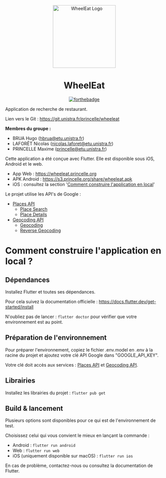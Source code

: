 <div align="center">
  <img src="https://git.unistra.fr/princelle/wheeleat/-/wikis/uploads/be9985cbc52f593b81bfa938b00b2b4d/wheeleat.png" alt="WheelEat Logo" width="200px" />

# WheelEat

[![forthebadge](https://forthebadge.com/images/badges/powered-by-black-magic.svg)](https://forthebadge.com)

</div>

Application de recherche de restaurant.

Lien vers le Git : https://git.unistra.fr/princelle/wheeleat

**Membres du groupe :**

* BRUA Hugo (hbrua@etu.unistra.fr)
* LAFORÊT Nicolas (nicolas.laforet@etu.unistra.fr)
* PRINCELLE Maxime (princelle@etu.unistra.fr)

Cette application a été conçue avec Flutter. Elle est disponible sous iOS, Android et le web.

- App Web : https://wheeleat.princelle.org
- APK Android : https://s3.princelle.org/share/wheeleat.apk
- iOS : consultez la section '[Comment construire l'application en local](#comment-construire-lapplication-en-local-)'

Le projet utilise les API's de Google : 
- [Places API](https://developers.google.com/maps/documentation/places/web-service/overview?hl=fr)
  - [Place Search](https://developers.google.com/maps/documentation/places/web-service/search?hl=fr)
  - [Place Details](https://developers.google.com/maps/documentation/places/web-service/details?hl=fr)
- [Geocoding API](https://developers.google.com/maps/documentation/geocoding/overview?hl=fr)
  - [Geocoding](https://developers.google.com/maps/documentation/geocoding/requests-geocoding?hl=fr)
  - [Reverse Geocoding](https://developers.google.com/maps/documentation/geocoding/requests-reverse-geocoding?hl=fr)

# Comment construire l'application en local ?

## Dépendances

Installez Flutter et toutes ses dépendances. 

Pour cela suivez la documentation officielle : https://docs.flutter.dev/get-started/install

N'oubliez pas de lancer : `flutter doctor` pour vérifier que votre environnement est au point.

## Préparation de l'environnement

Pour préparer l'environnement, copiez le fichier .env.model en .env à la racine du projet et ajoutez votre clé API Google dans "GOOGLE_API_KEY". 

Votre clé doit accès aux services : [Places API](https://developers.google.com/maps/documentation/places/web-service/overview?hl=fr) et [Geocoding API](https://developers.google.com/maps/documentation/geocoding/overview?hl=fr).

## Librairies

Installez les librairies du projet : `flutter pub get`

## Build & lancement

Plusieurs options sont disponibles pour ce qui est de l'environnement de test.

Choisissez celui qui vous convient le mieux en lançant la commande :
- Android : `flutter run android`
- Web : `flutter run web`
- iOS (uniquement disponible sur macOS) : `flutter run ios`

En cas de problème, contactez-nous ou consultez la documentation de Flutter.



